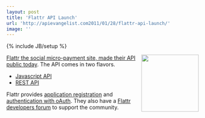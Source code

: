 ```yaml
---
layout: post
title: 'Flattr API Launch'
url: 'http://apievangelist.com2011/01/28/flattr-api-launch/'
image: ''
---
```

{% include JB/setup %}
<a href="http://flattr.com/" target="_blank"><img src="http://kinlane-productions.s3.amazonaws.com/flattr_logo.jpg"  width="150" align="right" /></a><a href="http://blog.flattr.net/2011/01/public-rest-api/" target="_blank">Flattr the social micro-payment site, made their API public today</a>.
The API comes in two flavors.
<ul >
     <li>
          <a href="http://flattr.com/support/integrate/js" target="_blank">Javascript API</a>
     </li>
     <li>
          <a href="http://developers.flattr.net/" target="_blank">REST API</a>
     </li>
</ul>Flattr provides <a href="http://developers.flattr.net/doku.php/register_your_application" target="_blank">application registration</a> and <a href="http://developers.flattr.net/doku.php/about_oauth" target="_blank">authentication with oAuth</a>.
They also have a <a href="http://forum.flattr.net/" target="_blank">Flattr developers forum</a> to support the community.

